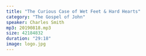 ```yaml
---
title: "The Curious Case of Wet Feet & Hard Hearts"
category: "The Gospel of John"
speaker: Charles Smith
mp3: 20190818.mp3
size: 42184832
duration: "29:18"
image: logo.jpg
---
```

